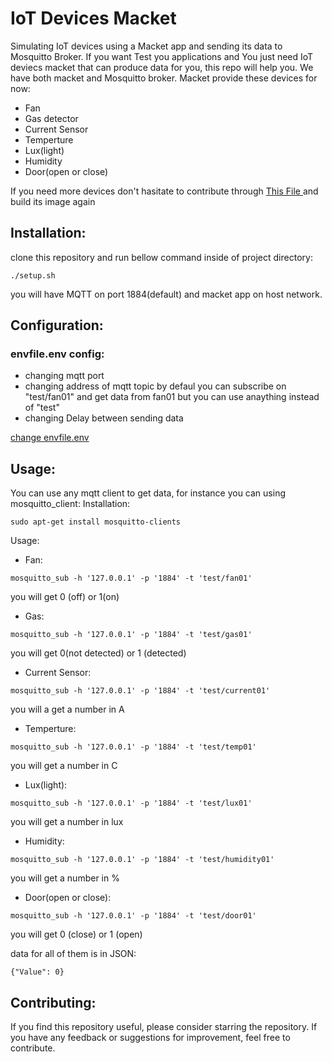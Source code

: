 # IoT Devices Macket 
Simulating IoT devices using a Macket app and sending its data to Mosquitto Broker. If you want Test you applications and You just need IoT deviecs macket that can produce data for you, this repo will help you. We have both macket and Mosquitto broker.
Macket provide these devices for now:
* Fan
* Gas detector
* Current Sensor
* Temperture 
* Lux(light)
* Humidity
* Door(open or close)


If you need more devices don't hasitate to contribute through [This File ](https://github.com/rezahili/Macket_IoT_Devices_MQTT/blob/main/macket/main.py)
and build its image again

## Installation:
clone this repository and run bellow command inside of project directory:

```
./setup.sh
```
you will have MQTT on port 1884(default) and macket app on host network. 

## Configuration:
### envfile.env config:
* changing mqtt port
* changing address of mqtt topic by defaul you can subscribe on "test/fan01" and get data from fan01 but you can use anaything instead of "test"
* changing Delay between sending data


[change envfile.env ](https://github.com/rezahili/Macket_IoT_Devices_MQTT/blob/main/envfile.env)

## Usage:
You can use any mqtt client to get data, for instance you can using mosquitto_client:
Installation:
```
sudo apt-get install mosquitto-clients
```
Usage:
* Fan:
```
mosquitto_sub -h '127.0.0.1' -p '1884' -t 'test/fan01'
```
you will get 0 (off) or 1(on)
* Gas:

```
mosquitto_sub -h '127.0.0.1' -p '1884' -t 'test/gas01'
```

you will get 0(not detected) or 1 (detected)
* Current Sensor:

```
mosquitto_sub -h '127.0.0.1' -p '1884' -t 'test/current01'
```
you will a get a number in A
* Temperture:

```
mosquitto_sub -h '127.0.0.1' -p '1884' -t 'test/temp01'
```
you will get a number in C
* Lux(light):
```
mosquitto_sub -h '127.0.0.1' -p '1884' -t 'test/lux01'
```
you will get a number in lux
* Humidity:

```
mosquitto_sub -h '127.0.0.1' -p '1884' -t 'test/humidity01'
```
you will get a number in %
* Door(open or close):

```
mosquitto_sub -h '127.0.0.1' -p '1884' -t 'test/door01'
```
you will get 0 (close) or 1 (open)


data for all of them is in JSON:

```
{"Value": 0}
```
## Contributing:
If you find this repository useful, please consider starring the repository. If you have any feedback or suggestions for improvement, feel free to contribute.
